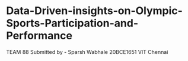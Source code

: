 # Data-Driven-insights-on-Olympic-Sports-Participation-and-Performance

TEAM 88
Submitted by -
Sparsh Wabhale
20BCE1651
VIT Chennai
